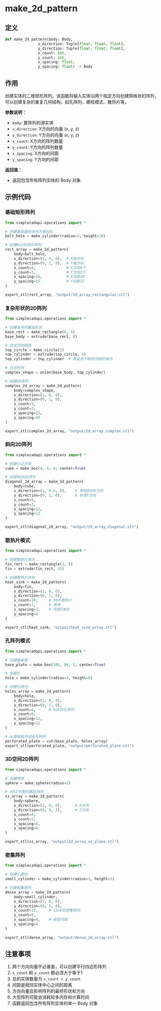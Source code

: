 # make_2d_pattern

## 定义
```python
def make_2d_pattern(body: Body, 
               x_direction: Tuple[float, float, float], 
               y_direction: Tuple[float, float, float],
               x_count: int, 
               y_count: int,
               x_spacing: float, 
               y_spacing: float) -> Body
```

## 作用
创建实体的二维矩形阵列。该函数将输入实体沿两个指定方向创建网格状的阵列，可以创建复杂的重复几何结构，如孔阵列、螺栓模式、散热片等。

**参数说明：**
- `body`: 要阵列的源实体
- `x_direction`: X方向的向量 (x, y, z)
- `y_direction`: Y方向的向量 (x, y, z)
- `x_count`: X方向的阵列数量
- `y_count`: Y方向的阵列数量
- `x_spacing`: X方向的间距
- `y_spacing`: Y方向的间距

**返回值：**
- 返回包含所有阵列实体的 Body 对象

## 示例代码

### 基础矩形阵列
```python
from simplecadapi.operations import *

# 创建基础圆柱体作为螺栓孔
bolt_hole = make_cylinder(radius=2, height=10)

# 创建4x3的矩形阵列
rect_array = make_2d_pattern(
    body=bolt_hole,
    x_direction=(1, 0, 0),  # X轴方向
    y_direction=(0, 1, 0),  # Y轴方向
    x_count=4,              # X方向4个
    y_count=3,              # Y方向3个
    x_spacing=20,           # X间距20
    y_spacing=15            # Y间距15
)

export_stl(rect_array, "output/2d_array_rectangular.stl")
```

### 复杂形状的2D阵列
```python
from simplecadapi.operations import *

# 创建复杂的基础形状
base_rect = make_rectangle(6, 4)
base_body = extrude(base_rect, 8)

# 添加顶部圆柱
top_circle = make_circle(2)
top_cylinder = extrude(top_circle, 4)
top_cylinder = top_cylinder  # 假设有平移到顶部的操作

# 合并形状
complex_shape = union(base_body, top_cylinder)

# 创建2D阵列
complex_2d_array = make_2d_pattern(
    body=complex_shape,
    x_direction=(1, 0, 0),
    y_direction=(0, 1, 0),
    x_count=3,
    y_count=2,
    x_spacing=25,
    y_spacing=30
)

export_stl(complex_2d_array, "output/2d_array_complex.stl")
```

### 斜向2D阵列
```python
from simplecadapi.operations import *

# 创建小立方体
cube = make_box(4, 4, 4, center=True)

# 创建斜向2D阵列
diagonal_2d_array = make_2d_pattern(
    body=cube,
    x_direction=(1, 0.5, 0),    # 带倾斜的X方向
    y_direction=(0, 1, 0),      # 标准Y方向
    x_count=5,
    y_count=3,
    x_spacing=12,
    y_spacing=12
)

export_stl(diagonal_2d_array, "output/2d_array_diagonal.stl")
```

### 散热片模式
```python
from simplecadapi.operations import *

# 创建散热片单元
fin_rect = make_rectangle(2, 8)
fin = extrude(fin_rect, 15)

# 创建散热片阵列
heat_sink = make_2d_pattern(
    body=fin,
    x_direction=(1, 0, 0),
    y_direction=(0, 1, 0),
    x_count=10,     # 10片散热片
    y_count=1,      # 单排
    x_spacing=3,    # 间距3单位
    y_spacing=0
)

export_stl(heat_sink, "output/heat_sink_array.stl")
```

### 孔阵列模式
```python
from simplecadapi.operations import *

# 创建基础板
base_plate = make_box(100, 80, 5, center=True)

# 创建孔
hole = make_cylinder(radius=3, height=8)

# 创建孔阵列
holes_array = make_2d_pattern(
    body=hole,
    x_direction=(1, 0, 0),
    y_direction=(0, 1, 0),
    x_count=8,      # 8x6的孔阵列
    y_count=6,
    x_spacing=12,
    y_spacing=12
)

# 从基础板中减去孔阵列
perforated_plate = cut(base_plate, holes_array)
export_stl(perforated_plate, "output/perforated_plate.stl")
```

### 3D空间2D阵列
```python
from simplecadapi.operations import *

# 创建球体
sphere = make_sphere(radius=2)

# 在XZ平面创建2D阵列
xz_array = make_2d_pattern(
    body=sphere,
    x_direction=(1, 0, 0),      # X方向
    y_direction=(0, 0, 1),      # Z方向
    x_count=4,
    y_count=3,
    x_spacing=8,
    y_spacing=8
)

export_stl(xz_array, "output/2d_array_xz_plane.stl")
```

### 密集阵列
```python
from simplecadapi.operations import *

# 创建小圆柱
small_cylinder = make_cylinder(radius=1, height=5)

# 创建密集阵列
dense_array = make_2d_pattern(
    body=small_cylinder,
    x_direction=(1, 0, 0),
    y_direction=(0, 1, 0),
    x_count=12,     # 12x8的密集阵列
    y_count=8,
    x_spacing=4,    # 紧密间距
    y_spacing=4
)

export_stl(dense_array, "output/dense_2d_array.stl")
```

## 注意事项
1. 两个方向向量不必垂直，可以创建平行四边形阵列
2. `x_count` 和 `y_count` 都必须大于等于1
3. 总的实体数量为 `x_count × y_count`
4. 间距是相邻实体中心之间的距离
5. 方向向量会影响阵列的最终形状和方向
6. 大型阵列可能会消耗较多内存和计算时间
7. 函数返回包含所有阵列实体的单一 Body 对象

